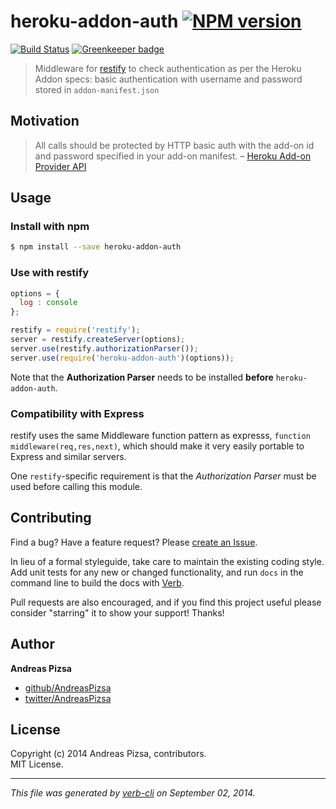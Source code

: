 # heroku-addon-auth [![NPM version](https://badge.fury.io/js/heroku-addon-auth.svg)](http://badge.fury.io/js/heroku-addon-auth)
  [![Build Status](https://travis-ci.org/AndreasPizsa/heroku-addon-auth.svg)](https://travis-ci.org/AndreasPizsa/heroku-addon-auth) [![Greenkeeper badge](https://badges.greenkeeper.io/AndreasPizsa/heroku-addon-auth.svg)](https://greenkeeper.io/) 


> Middleware for [restify](https://github.com/mcavage/node-restify) to check authentication as per the Heroku Addon specs: basic authentication with username and password stored in `addon-manifest.json`

## Motivation

> All calls should be protected by HTTP basic auth with the add-on id and password specified in your add-on manifest.
– [Heroku Add-on Provider API](https://devcenter.heroku.com/articles/add-on-provider-api)

## Usage

### Install with npm
```bash
$ npm install --save heroku-addon-auth
```

### Use with restify

```javascript
options = {
  log : console
};

restify = require('restify');
server = restify.createServer(options);
server.use(restify.authorizationParser());
server.use(require('heroku-addon-auth')(options));
```

Note that the **Authorization Parser** needs to be installed **before** `heroku-addon-auth`.


### Compatibility with Express
restify uses the same Middleware function pattern as expresss, `function middleware(req,res,next)`, which should make it very easily portable to Express and similar servers.

One `restify`-specific requirement is that the _Authorization Parser_ must be used before calling this module.


## Contributing
Find a bug? Have a feature request? Please [create an Issue](https://github.com/AndreasPizsa/heroku-addon-auth/issues).

In lieu of a formal styleguide, take care to maintain the existing coding style. Add unit tests for any new or changed functionality,
and run `docs` in the command line to build the docs with [Verb](https://github.com/assemble/verb).

Pull requests are also encouraged, and if you find this project useful please consider "starring" it to show your support! Thanks!

## Author
**Andreas Pizsa**
+ [github/AndreasPizsa](https://github.com/AndreasPizsa)
+ [twitter/AndreasPizsa](http://twitter.com/AndreasPizsa)

## License
Copyright (c) 2014 Andreas Pizsa, contributors.  
MIT License.

***

_This file was generated by [verb-cli](https://github.com/assemble/verb-cli) on September 02, 2014._
